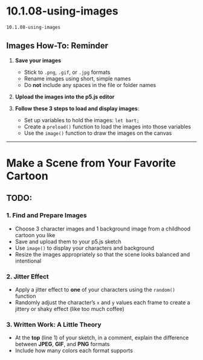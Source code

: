 # 10.1.08-using-images
```
10.1.08-using-images
```

## **Images How-To: Reminder**

1. **Save your images**

   * Stick to `.png`, `.gif`, or `.jpg` formats
   * Rename images using short, simple names
   * Do **not** include any spaces in the file or folder names

2. **Upload the images into the p5.js editor**

3. **Follow these 3 steps to load and display images**:

   * Set up variables to hold the images: `let bart;`
   * Create a `preload()` function to load the images into those variables
   * Use the `image()` function to draw the images on the canvas

---

# **Make a Scene from Your Favorite Cartoon**

## **TODO:**

### 1. Find and Prepare Images

* Choose 3 character images and 1 background image from a childhood cartoon you like
* Save and upload them to your p5.js sketch
* Use `image()` to display your characters and background
* Resize the images appropriately so that the scene looks balanced and intentional

### 2. Jitter Effect

* Apply a jitter effect to **one** of your characters using the `random()` function
* Randomly adjust the character’s `x` and `y` values each frame to create a jittery or shaky effect (like too much coffee)

### 3. Written Work: A Little Theory

* At the **top** (line 1) of your sketch, in a comment, explain the difference between **JPEG**, **GIF**, and **PNG** formats
* Include how many colors each format supports

